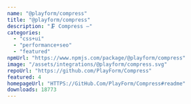 ```yaml
---
name: "@playform/compress"
title: "@playform/compress"
description: "🗜️ Compress —"
categories:
  - "css+ui"
  - "performance+seo"
  - "featured"
npmUrl: "https://www.npmjs.com/package/@playform/compress"
image: "/assets/integrations/@playform/compress.svg"
repoUrl: "https://github.com/PlayForm/Compress"
featured: 4
homepageUrl: "HTTPS://GitHub.Com/PlayForm/Compress#readme"
downloads: 18773
---
```

